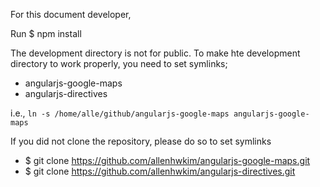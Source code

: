 For this document developer,

Run 
    $ npm install

The development directory is not for public. 
To make hte development directory to work properly, you need to set symlinks;

* angularjs-google-maps
* angularjs-directives

i.e.,
`ln -s /home/alle/github/angularjs-google-maps angularjs-google-maps`

If you did not clone the repository, please do so to set symlinks

* $ git clone https://github.com/allenhwkim/angularjs-google-maps.git
* $ git clone https://github.com/allenhwkim/angularjs-directives.git

